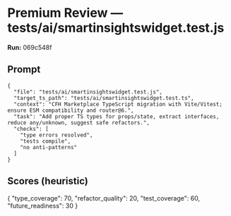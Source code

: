 # Premium Review — tests/ai/smartinsightswidget.test.js

**Run:** 069c548f

## Prompt

```
{
  "file": "tests/ai/smartinsightswidget.test.js",
  "target_ts_path": "tests/ai/smartinsightswidget.test.ts",
  "context": "CFH Marketplace TypeScript migration with Vite/Vitest; ensure ESM compatibility and router@6.",
  "task": "Add proper TS types for props/state, extract interfaces, reduce any/unknown, suggest safe refactors.",
  "checks": [
    "type errors resolved",
    "tests compile",
    "no anti-patterns"
  ]
}
```

## Scores (heuristic)

{
  "type_coverage": 70,
  "refactor_quality": 20,
  "test_coverage": 60,
  "future_readiness": 30
}
